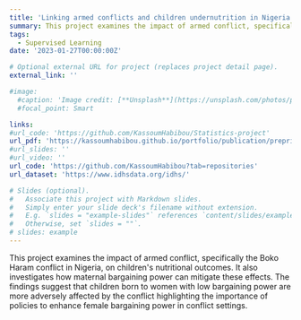 ```yaml
---
title: 'Linking armed conflicts and children undernutrition in Nigeria: the mitigating effects of maternal bargaining power'
summary: This project examines the impact of armed conflict, specifically the Boko Haram conflict in Nigeria, on children's nutritional outcomes. It also investigates how maternal bargaining power can mitigate these effects. The findings suggest that children born to women with low bargaining power are more adversely affected by the conflict highlighting the importance of policies to enhance female bargaining power in conflict settings.
tags:
  - Supervised Learning
date: '2023-01-27T00:00:00Z'

# Optional external URL for project (replaces project detail page).
external_link: ''

#image:
  #caption: 'Image credit: [**Unsplash**](https://unsplash.com/photos/pLCdAaMFLTE)'
  #focal_point: Smart

links:
#url_code: 'https://github.com/KassoumHabibou/Statistics-project'
url_pdf: 'https://kassoumhabibou.github.io/portfolio/publication/preprint/preprint.pdf'
#url_slides: ''
#url_video: ''
url_code: 'https://github.com/KassoumHabibou?tab=repositories'
url_dataset: 'https://www.idhsdata.org/idhs/'

# Slides (optional).
#   Associate this project with Markdown slides.
#   Simply enter your slide deck's filename without extension.
#   E.g. `slides = "example-slides"` references `content/slides/example-slides.md`.
#   Otherwise, set `slides = ""`.
# slides: example
---
```

This project examines the impact of armed conflict, specifically the Boko Haram conflict in Nigeria, on children's nutritional outcomes. It also investigates how maternal bargaining power can mitigate these effects. The findings suggest that children born to women with low bargaining power are more adversely affected by the conflict highlighting the importance of policies to enhance female bargaining power in conflict settings.
